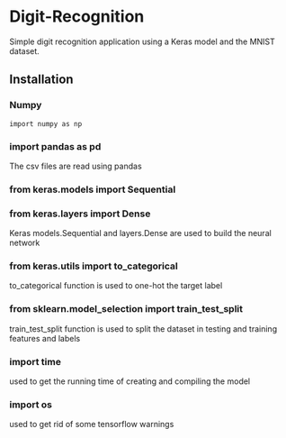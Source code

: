 # Digit-Recognition
Simple digit recognition application using a Keras model and the MNIST dataset.

## Installation
### Numpy
```
import numpy as np
```
### import pandas as pd
The csv files are read using pandas
### from keras.models import Sequential 
### from keras.layers import Dense
Keras models.Sequential and layers.Dense are used to build the neural network
### from keras.utils import to_categorical
to_categorical function is used to one-hot the target label
### from sklearn.model_selection import train_test_split
train_test_split function is used to split the dataset in testing and training features and labels
### import time
used to get the running time of creating and compiling the model  
### import os
used to get rid of some tensorflow warnings

